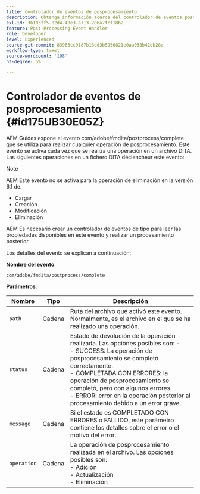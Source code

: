 ```yaml
---
title: Controlador de eventos de posprocesamiento
description: Obtenga información acerca del controlador de eventos posteriores al procesamiento
exl-id: 3b105ff5-02d4-40e3-a713-206a7fcf18b2
feature: Post-Processing Event Handler
role: Developer
level: Experienced
source-git-commit: 83966cc9187b13dd3b5956821e0aa038b41db28e
workflow-type: tm+mt
source-wordcount: '198'
ht-degree: 5%

---
```


# Controlador de eventos de posprocesamiento {#id175UB30E05Z}

AEM Guides expone el evento com/adobe/fmdita/postprocess/complete que se utiliza para realizar cualquier operación de posprocesamiento. Este evento se activa cada vez que se realiza una operación en un archivo DITA. Las siguientes operaciones en un fichero DITA déclencheur este evento:

>[!NOTE]
>
> AEM Este evento no se activa para la operación de eliminación en la versión 6.1 de.

- Cargar
- Creación
- Modificación
- Eliminación

AEM Es necesario crear un controlador de eventos de tipo para leer las propiedades disponibles en este evento y realizar un procesamiento posterior.

Los detalles del evento se explican a continuación:

**Nombre del evento**:

```
com/adobe/fmdita/postprocess/complete 
```

**Parámetros**:

| Nombre | Tipo | Descripción |
|----|----|-----------|
| `path` | Cadena | Ruta del archivo que activó este evento. Normalmente, es el archivo en el que se ha realizado una operación. |
| `status` | Cadena | Estado de devolución de la operación realizada. Las opciones posibles son: - <br>- SUCCESS: La operación de posprocesamiento se completó correctamente. <br>- COMPLETADA CON ERRORES: la operación de posprocesamiento se completó, pero con algunos errores. <br> - ERROR: error en la operación posterior al procesamiento debido a un error grave. |
| `message` | Cadena | Si el estado es COMPLETADO CON ERRORES o FALLIDO, este parámetro contiene los detalles sobre el error o el motivo del error. |
| `operation` | Cadena | La operación de posprocesamiento realizada en el archivo. Las opciones posibles son: <br>- Adición <br>- Actualización <br>- Eliminación |
